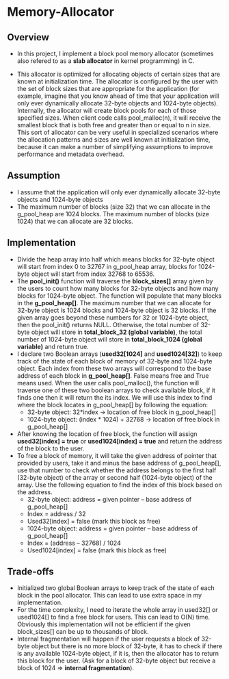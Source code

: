 # Memory-Allocator

## Overview
   * In this project, I implement a block pool memory allocator (sometimes also refered to as a **slab allocator** in kernel programming) in C. <br />

   * This allocator is optimized for allocating objects of certain sizes that are known at initialization time. The allocator is configured by the user with the set of block sizes that are appropriate for the application (for example, imagine that you know ahead of time that your application will only ever dynamically allocate 32-byte objects and 1024-byte objects). Internally, the allocator will create block pools for each of those specified sizes. When client code calls pool_malloc(n), it will receive the smallest block that is both free and greater than or equal to n in size. This sort of allocator can be very useful in specialized scenarios where the allocation patterns and sizes are well known at initialization time, because it can make a number of simplifying assumptions to improve performance and metadata overhead.

## Assumption <br />
   * I assume that the application will only ever dynamically allocate 32-byte objects and 1024-byte objects 
   * The maximum number of blocks (size 32) that we can allocate in the g_pool_heap are 1024 blocks. The maximum number of blocks (size 1024) that we can allocate are 32 blocks.

## Implementation
   *  Divide the heap array into half which means blocks for 32-byte object will start from index 0 to 32767 in g_pool_heap array, blocks for 1024-byte object will start from index 32768 to 65536. <br />
   *  The **pool_init()** function will traverse the **block_sizes[]** array given by the users to count how many blocks for 32-byte objects and how many blocks for 1024-byte object. The function will populate that many blocks in the **g_pool_heap[]**. The maximum number that we can allocate for 32-byte object is 1024 blocks and 1024-byte object is 32 blocks. If the given array goes beyond these numbers for 32 or 1024-byte object, then the pool_init() 
returns NULL. Otherwise, the total number of 32-byte object will store in **total_block_32 (global variable)**, the total number of 1024-byte object will store in **total_block_1024 (global variable)** and return true. <br />
   * I declare two Boolean arrays (**used32[1024]** and **used1024[32]**) to keep track of the state of each block of memory of 32-byte and 1024-byte object. Each index from these two arrays will correspond to the base address of each block in **g_pool_heap[]**. False means free and True means used. When the user calls pool_malloc(), the function will traverse one of these two boolean arrays to check available block, if it finds one then it will return the its index. We will use this index to find where the block locates in g_pool_heap[] by following the equation:
      * 32-byte object: 32*index -> location of free block in g_pool_heap[] 
      * 1024-byte object: (index * 1024) + 32768 -> location of free block in g_pool_heap[]
   * After knowing the location of free block, the function will assign **used32[index] = true** or **used1024[index] = true** and return the address of the block to the user.
   *  To free a block of memory, it will take the given address of pointer that provided by users, take it and minus the base address of g_pool_heap[], use that number to check whether the address belongs to the first half (32-byte object) of the array or second half (1024-byte object) of the array. Use the following equation to find the index of this block based on the address.
      *  32-byte object:  address = given pointer – base address of g_pool_heap[]
      *  Index = address / 32
      *  Used32[index] = false (mark this block as free)
      *  1024-byte object: address = given pointer – base address of g_pool_heap[]
      *  Index = (address – 32768) / 1024
      *  Used1024[index] = false (mark this block as free)
## Trade-offs
   * Initialized two global Boolean arrays to keep track of the state of each block in the pool allocator. This can lead to use extra space in my implementation.
   *  For the time complexity, I need to iterate the whole array in used32[] or used1024[] to find a free block for users. This can lead to O(N) time. Obviously this implementation will not be efficient if the given block_sizes[] can be up to thousands of block.
   *  Internal fragmentation will happen if the user requests a block of 32-byte object but there is no more block of 32-byte, it has to check if there is any available 1024-byte object, if it is, then the allocator has to return this block for the user. (Ask for a block of 32-byte object but receive a block of 1024 => **internal fragmentation**).
